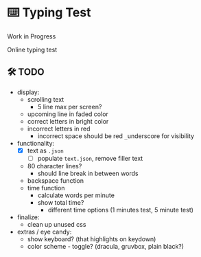 # ⌨️ Typing Test
Work in Progress

Online typing test

## 🛠️ TODO
- display:
  - scrolling text
    - 5 line max per screen?
  - upcoming line in faded color
  - correct letters in bright color
  - incorrect letters in red
    - incorrect space should be red `_`underscore for visibility
- functionality:
    - [x] text as `.json`
      - [ ] populate `text.json`, remove filler text
    - 80 character lines?
      - should line break in between words
  - backspace function
  - time function
    - calculate words per minute
    - show total time?
      - different time options (1 minutes test, 5 minute test)
- finalize:
  - clean up unused css
- extras / eye candy:
  - show keyboard? (that highlights on keydown)
  - color scheme - toggle? (dracula, gruvbox, plain black?)

